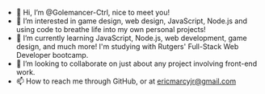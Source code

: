 - 👋 Hi, I’m @Golemancer-Ctrl, nice to meet you!
- 👀 I’m interested in game design, web design, JavaScript, Node.js and using code to breathe life into my own personal projects!
- 🌱 I’m currently learning JavaScript, Node.js, web development, game design, and much more!  I'm studying with Rutgers' Full-Stack Web Developer bootcamp.
- 💞️ I’m looking to collaborate on just about any project involving front-end work.
- 📫 How to reach me through GitHub, or at ericmarcyjr@gmail.com

<!---
Golemancer-Ctrl/Golemancer-Ctrl is a ✨ special ✨ repository because its `README.md` (this file) appears on your GitHub profile.
You can click the Preview link to take a look at your changes.
--->
